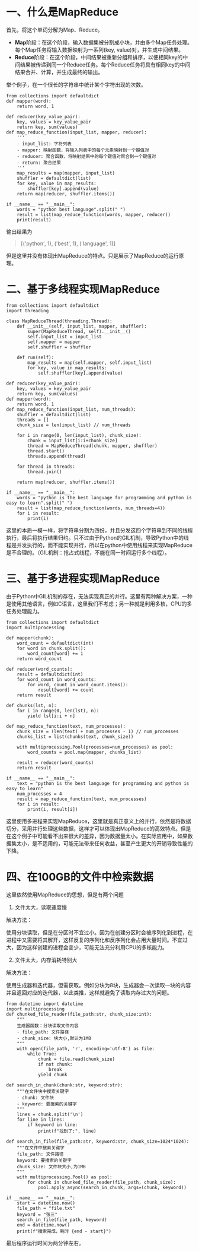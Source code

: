 # 一、什么是MapReduce

首先，将这个单词分解为Map、Reduce。

-   **Map**阶段：在这个阶段，输入数据集被分割成小块，并由多个Map任务处理。每个Map任务将输入数据映射为一系列(key, value)对，并生成中间结果。
-   **Reduce**阶段：在这个阶段，中间结果被重新分组和排序，以便相同key的中间结果被传递到同一个Reduce任务。每个Reduce任务将具有相同key的中间结果合并、计算，并生成最终的输出。

举个例子，在一个很长的字符串中统计某个字符出现的次数。

```
from collections import defaultdict
def mapper(word):
    return word, 1

def reducer(key_value_pair):
    key, values = key_value_pair
    return key, sum(values)
def map_reduce_function(input_list, mapper, reducer):
    '''
    - input_list: 字符列表
    - mapper: 映射函数，将输入列表中的每个元素映射到一个键值对
    - reducer: 聚合函数，将映射结果中的每个键值对聚合到一个键值对
    - return: 聚合结果
    '''
    map_results = map(mapper, input_list)
    shuffler = defaultdict(list)
    for key, value in map_results:
        shuffler[key].append(value)
    return map(reducer, shuffler.items())

if __name__ == "__main__":
    words = "python best language".split(" ")
    result = list(map_reduce_function(words, mapper, reducer))
    print(result)
```

输出结果为

> [('python', 1), ('best', 1), ('language', 1)]

但是这里并没有体现出MapReduce的特点。只是展示了MapReduce的运行原理。

# 二、基于多线程实现MapReduce

```
from collections import defaultdict
import threading

class MapReduceThread(threading.Thread):
    def __init__(self, input_list, mapper, shuffler):
        super(MapReduceThread, self).__init__()
        self.input_list = input_list
        self.mapper = mapper
        self.shuffler = shuffler

    def run(self):
        map_results = map(self.mapper, self.input_list)
        for key, value in map_results:
            self.shuffler[key].append(value)

def reducer(key_value_pair):
    key, values = key_value_pair
    return key, sum(values)
def mapper(word):
    return word, 1
def map_reduce_function(input_list, num_threads):
    shuffler = defaultdict(list)
    threads = []
    chunk_size = len(input_list) // num_threads
    
    for i in range(0, len(input_list), chunk_size):
        chunk = input_list[i:i+chunk_size]
        thread = MapReduceThread(chunk, mapper, shuffler)
        thread.start()
        threads.append(thread)
    
    for thread in threads:
        thread.join()

    return map(reducer, shuffler.items())

if __name__ == "__main__":
    words = "python is the best language for programming and python is easy to learn".split(" ")
    result = list(map_reduce_function(words, num_threads=4))
    for i in result:
        print(i)
```

这里的本质一模一样，将字符串分割为四份，并且分发这四个字符串到不同的线程执行，最后将执行结果归约。只不过由于Python的GIL机制，导致Python中的线程是并发执行的，而不能实现并行，所以在python中使用线程来实现MapReduce是不合理的。（GIL机制：抢占式线程，不能在同一时间运行多个线程）。

# 三、基于多进程实现MapReduce

由于Python中GIL机制的存在，无法实现真正的并行。这里有两种解决方案，一种是使用其他语言，例如C语言，这里我们不考虑；另一种就是利用多核，CPU的多任务处理能力。

```
from collections import defaultdict
import multiprocessing

def mapper(chunk):
    word_count = defaultdict(int)
    for word in chunk.split():
        word_count[word] += 1
    return word_count

def reducer(word_counts):
    result = defaultdict(int)
    for word_count in word_counts:
        for word, count in word_count.items():
            result[word] += count
    return result

def chunks(lst, n):
    for i in range(0, len(lst), n):
        yield lst[i:i + n]

def map_reduce_function(text, num_processes):
    chunk_size = (len(text) + num_processes - 1) // num_processes
    chunks_list = list(chunks(text, chunk_size))

    with multiprocessing.Pool(processes=num_processes) as pool:
        word_counts = pool.map(mapper, chunks_list)

    result = reducer(word_counts)
    return result

if __name__ == "__main__":
    text = "python is the best language for programming and python is easy to learn"
    num_processes = 4
    result = map_reduce_function(text, num_processes)
    for i in result:
        print(i, result[i])
```

这里使用多进程来实现MapReduce，这里就是真正意义上的并行，依然是将数据切分，采用并行处理这些数据，这样才可以体现出MapReduce的高效特点。但是在这个例子中可能看不出来很大的差异，因为数据量太小。在实际应用中，如果数据集太小，是不适用的，可能无法带来任何收益，甚至产生更大的开销导致性能的下降。

  


# 四、在100GB的文件中检索数据

这里依然使用MapReduce的思想，但是有两个问题

1.  文件太大，读取速度慢

解决方法：

使用分块读取，但是在分区时不宜过小。因为在创建分区时会被序列化到进程，在进程中又需要将其解开，这样反复的序列化和反序列化会占用大量时间。不宜过大，因为这样创建的进程会变少，可能无法充分利用CPU的多核能力。

2.  文件太大，内存消耗特别大

解决方法：

使用生成器和迭代器，但需获取。例如分块为8块，生成器会一次读取一块的内容并且返回对应的迭代器，以此类推，这样就避免了读取内存过大的问题。

```
from datetime import datetime
import multiprocessing
def chunked_file_reader(file_path:str, chunk_size:int):
    """
    生成器函数：分块读取文件内容
    - file_path: 文件路径
    - chunk_size: 块大小,默认为1MB
    """
    with open(file_path, 'r', encoding='utf-8') as file:
        while True:
            chunk = file.read(chunk_size)
            if not chunk:
                break
            yield chunk

def search_in_chunk(chunk:str, keyword:str):
    """在文件块中搜索关键字
    - chunk: 文件块
    - keyword: 要搜索的关键字
    """
    lines = chunk.split('\n')
    for line in lines:
        if keyword in line:
            print(f"找到了:", line)

def search_in_file(file_path:str, keyword:str, chunk_size=1024*1024):
    """在文件中搜索关键字
    file_path: 文件路径
    keyword: 要搜索的关键字
    chunk_size: 文件块大小,为1MB
    """
    with multiprocessing.Pool() as pool:
        for chunk in chunked_file_reader(file_path, chunk_size):
            pool.apply_async(search_in_chunk, args=(chunk, keyword))
        
if __name__ == "__main__":
    start = datetime.now()
    file_path = "file.txt"
    keyword = "张三"
    search_in_file(file_path, keyword)
    end = datetime.now()
    print(f"搜索完成，耗时 {end - start}")
```

最后程序运行时间为两分钟左右。